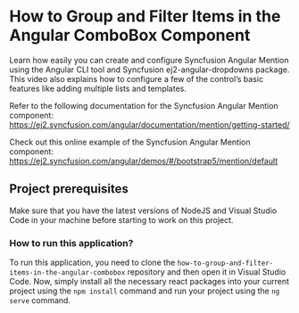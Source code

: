 # How to Group and Filter Items in the Angular ComboBox Component

Learn how easily you can create and configure Syncfusion Angular Mention using the Angular CLI tool and Syncfusion ej2-angular-dropdowns package. This video also explains how to configure a few of the control’s basic features like adding multiple lists and templates.

Refer to the following documentation for the Syncfusion Angular Mention component: 
https://ej2.syncfusion.com/angular/documentation/mention/getting-started/

Check out this online example of the Syncfusion Angular Mention component: 
https://ej2.syncfusion.com/angular/demos/#/bootstrap5/mention/default

## Project prerequisites

Make sure that you have the latest versions of NodeJS and Visual Studio Code in your machine before starting to work on this project.

### How to run this application?

To run this application, you need to clone the `how-to-group-and-filter-items-in-the-angular-combobox` repository and then open it in Visual Studio Code. Now, simply install all the necessary react packages into your current project using the `npm install` command and run your project using the `ng serve` command.